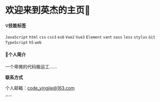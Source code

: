 # 欢迎来到英杰的主页👏

#### 💡技能标签

 `JavaScript` `html`  `css` `css3` `es6` `Vue2` `Vue3` `Element` `vant` `sass` `less` `stylus` `Git` `TypeScript` `h5` `web` 

#### 👤个人简介

一个卑微的代码搬运工......

**联系方式**

个人邮箱：code_yingjie@163.com

<img src="/Users/wangyingjie/Downloads/IMG_4300.jpg" alt="IMG_4300" style="zoom:25%;" />






